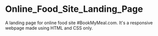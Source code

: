 # Online_Food_Site_Landing_Page

A landing page for online food site #BookMyMeal.com.
It's a responsive webpage made using HTML and CSS only.
